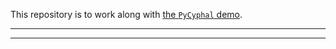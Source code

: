 
This repository is to work along with [the `PyCyphal` demo][pycyphal-demo].

_____________
_____________
[pycyphal-demo]: https://pycyphal.readthedocs.io/en/stable/pages/demo.html
